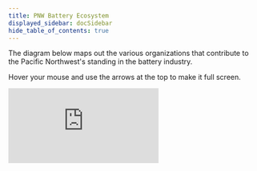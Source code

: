 ```yaml
---
title: PNW Battery Ecosystem
displayed_sidebar: docSidebar
hide_table_of_contents: true
---
```


The diagram below maps out the various organizations that contribute to the Pacific Northwest's standing in the battery industry.

Hover your mouse and use the arrows at the top to make it full screen.

<div style={{width: '100%', height: '800px', margin: '10px', position: 'relative'}}>
  <iframe 
    allowFullScreen 
    frameBorder="0" 
    style={{width: '100%', height: '800px'}} 
    src="https://lucid.app/documents/embedded/09e9dac9-f285-4e83-9eef-e6fe8f33f8ea" 
    id="ZcANY6zMd2cN"
  ></iframe>
</div>